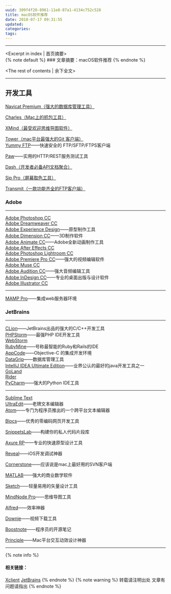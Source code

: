 ```yaml
---
uuid: 309f4f20-8961-11e8-87a1-4134c752c528
title: macOS软件推荐
date: 2018-07-17 09:31:55
updated:
categories:
tags:
---
```

---
<Excerpt in index | 首页摘要>  
    {% note default %}
    ### 文章摘要：macOS软件推荐
    {% endnote %}
 <!-- more -->
<The rest of contents | 余下全文>
***
<!-- 内容 -->
## 开发工具
[Navicat Premium（强大的数据库管理工具）](http://xclient.info/s/navicat-premium.html?t=b19ac9b363fc11a1488e4caf3a21c7754378d69c)

[Charles（Mac上的抓包工具）](http://xclient.info/s/charles.html?t=b19ac9b363fc11a1488e4caf3a21c7754378d69c)

[XMind（最受欢迎思维导图软件）](http://xclient.info/s/xmind.html?t=b19ac9b363fc11a1488e4caf3a21c7754378d69c)

[Tower（mac平台最强大的Git 客户端）](http://xclient.info/s/tower.html?t=b19ac9b363fc11a1488e4caf3a21c7754378d69c)<br>
[Yummy FTP](http://xclient.info/s/yummy-ftp.html?t=b19ac9b363fc11a1488e4caf3a21c7754378d69c)——快速安全的 FTP/SFTP/FTPS客户端

[Paw](http://xclient.info/s/paw.html?t=b19ac9b363fc11a1488e4caf3a21c7754378d69c)——实用的HTTP/REST服务测试工具

[Dash（开发者必备API文档聚合）](http://xclient.info/s/dash.html?t=b19ac9b363fc11a1488e4caf3a21c7754378d69c)

[Sip Pro（屏幕取色工具）](http://xclient.info/s/sip.html?t=b19ac9b363fc11a1488e4caf3a21c7754378d69c)

[Transmit（一款功能齐全的FTP客户端）](http://xclient.info/s/transmit.html?t=b19ac9b363fc11a1488e4caf3a21c7754378d69c)

### Adobe<br>
---
[Adobe Photoshop CC](http://xclient.info/s/adobe-photoshop-cc.html?t=b19ac9b363fc11a1488e4caf3a21c7754378d69c) <br>
[Adobe Dreamweaver CC](http://xclient.info/s/adobe-dreamweaver-cc.html?t=b19ac9b363fc11a1488e4caf3a21c7754378d69c)<br>
[Adobe Experience Design](http://xclient.info/s/experience-design.html?t=b19ac9b363fc11a1488e4caf3a21c7754378d69c)——原型制作工具<br>
[Adobe Dimension CC](http://xclient.info/s/adobe-dimension.html?t=b19ac9b363fc11a1488e4caf3a21c7754378d69c)——3D制作软件<br>
[Adobe Animate CC](http://xclient.info/s/adobe-animate-cc.html?t=b19ac9b363fc11a1488e4caf3a21c7754378d69c)——Adobe全新动画制作工具<br>
[Adobe After Effects CC](http://xclient.info/s/adobe-after-effects-cc.html?t=b19ac9b363fc11a1488e4caf3a21c7754378d69c)<br>
[Adobe Photoshop Lightroom CC](http://xclient.info/s/adobe-lightroom-cc.html?t=b19ac9b363fc11a1488e4caf3a21c7754378d69c)<br>
[Adobe Premiere Pro CC](http://xclient.info/s/adobe-premiere-pro-cc.html?t=b19ac9b363fc11a1488e4caf3a21c7754378d69c)——强大的视频编辑软件<br>
[Adobe Muse CC](http://xclient.info/s/adobe-muse.html?t=b19ac9b363fc11a1488e4caf3a21c7754378d69c)<br>
[Adobe Audition CC](http://xclient.info/s/adobe-audition.html?t=b19ac9b363fc11a1488e4caf3a21c7754378d69c)——强大音频编辑工具<br>
[Adobe InDesign CC](http://xclient.info/s/adobe-indesign.html?t=b19ac9b363fc11a1488e4caf3a21c7754378d69c)——专业的桌面出版与设计软件<br>
[Adobe Illustrator CC](http://xclient.info/s/adobe-illustrator-cc.html?t=b19ac9b363fc11a1488e4caf3a21c7754378d69c)

---

[MAMP Pro](http://xclient.info/s/mamp-pro.html?t=b19ac9b363fc11a1488e4caf3a21c7754378d69c)——集成web服务器环境

### JetBrains<br>
---
[CLion](http://xclient.info/s/clion.html?t=b19ac9b363fc11a1488e4caf3a21c7754378d69c)——JetBrains出品的强大的C/C++开发工具<br>
[PHPStorm](http://xclient.info/s/php-storm.html?t=b19ac9b363fc11a1488e4caf3a21c7754378d69c)——最强PHP IDE开发工具<br>
[WebStorm](http://xclient.info/s/web-storm.html?t=b19ac9b363fc11a1488e4caf3a21c7754378d69c)<br>
[RubyMine](http://xclient.info/s/rubymine.html?t=b19ac9b363fc11a1488e4caf3a21c7754378d69c)——号称最智能的Ruby和Rails的IDE<br>
[AppCode](http://xclient.info/s/appcode.html?t=b19ac9b363fc11a1488e4caf3a21c7754378d69c)——Objective-C 的集成开发环境<br>
[DataGrip](http://xclient.info/s/datagrip.html?t=b19ac9b363fc11a1488e4caf3a21c7754378d69c)——数据库管理工具<br>
[IntelliJ IDEA Ultimate Edition](http://xclient.info/s/intellij-idea.html?t=b19ac9b363fc11a1488e4caf3a21c7754378d69c)——业界公认的最好的java开发工具之一<br>
[GoLand](https://www.jetbrains.com/go/?fromMenu)<br>
[Rider](https://www.jetbrains.com/rider/?fromMenu)<br>
[PyCharm](http://xclient.info/s/pycharm.html?t=b19ac9b363fc11a1488e4caf3a21c7754378d69c)——强大的Python IDE工具

---

[Sublime Text](http://xclient.info/s/sublime-text.html?t=b19ac9b363fc11a1488e4caf3a21c7754378d69c)<br>
[UltraEdit](http://xclient.info/s/ultraedit.html?t=b19ac9b363fc11a1488e4caf3a21c7754378d69c)——老牌文本编辑器<br>
[Atom](http://xclient.info/s/atom.html?t=b19ac9b363fc11a1488e4caf3a21c7754378d69c)——专门为程序员推出的一个跨平台文本编辑器

[Blocs](http://xclient.info/s/blocs.html?t=b19ac9b363fc11a1488e4caf3a21c7754378d69c)——优秀的零编码网页开发工具

[SnippetsLab](http://xclient.info/s/snippetslab.html?t=b19ac9b363fc11a1488e4caf3a21c7754378d69c)——构建你的私人代码片段库

[Axure RP](http://xclient.info/s/axure-rp.html?t=b19ac9b363fc11a1488e4caf3a21c7754378d69c)——专业的快速原型设计工具

[Reveal](http://xclient.info/s/reveal.html?t=b19ac9b363fc11a1488e4caf3a21c7754378d69c)——iOS开发调试神器

[Cornerstone](http://xclient.info/s/cornerstone.html?t=b19ac9b363fc11a1488e4caf3a21c7754378d69c)——应该说是mac上最好用的SVN客户端

[MATLAB](http://xclient.info/s/mathworks-matlab.html?t=b19ac9b363fc11a1488e4caf3a21c7754378d69c)——强大的商业数学软件

[Sketch](http://xclient.info/s/sketch.html?t=b19ac9b363fc11a1488e4caf3a21c7754378d69c)——轻量易用的矢量设计工具

[MindNode Pro](http://xclient.info/s/mind-node-pro.html?t=b19ac9b363fc11a1488e4caf3a21c7754378d69c)——思维导图工具

[Alfred](http://xclient.info/s/alfred.html?t=b19ac9b363fc11a1488e4caf3a21c7754378d69c)——效率神器

[Downie](http://xclient.info/s/downie.html?t=b19ac9b363fc11a1488e4caf3a21c7754378d69c)——视频下载工具

[Boostnote](http://xclient.info/s/boostnote.html?t=b19ac9b363fc11a1488e4caf3a21c7754378d69c)——程序员的开源笔记

[Principle](http://xclient.info/s/principle.html?t=b19ac9b363fc11a1488e4caf3a21c7754378d69c)——Mac平台交互动效设计神器

***
{% note info %} 
 #### 相关链接：
 [Xclient](http://xclient.info/?t=b19ac9b363fc11a1488e4caf3a21c7754378d69c)
 [JetBrains](https://www.jetbrains.com)
{% endnote %}
{% note warning %} 
 转载请注明出处 
 文章有问题请指出
{% endnote %}